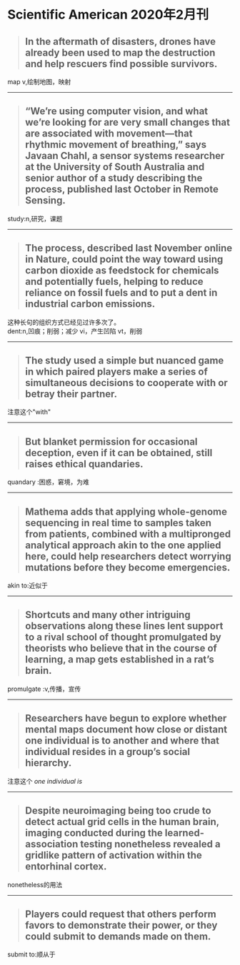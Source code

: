 # Scientific American 2020年2月刊

> ##  In the aftermath of disasters, drones have already been used to map the destruction and help rescuers find possible survivors.  
map v,绘制地图，映射
****
> ## “We’re using computer vision, and what we’re looking for are very small changes that are associated with movement—that rhythmic movement of breathing,” says Javaan Chahl, a sensor systems researcher at the University of South Australia and senior author of a study describing the process, published last October in Remote Sensing.

study:n,研究，课题
****
> ## The process, described last November online in Nature, could point the way toward using carbon dioxide as feedstock for chemicals and potentially fuels, helping to reduce reliance on fossil fuels and to put a dent in industrial carbon emissions.
这种长句的组织方式已经见过许多次了。  
dent:n,凹痕；削弱；减少 vi，产生凹陷 vt，削弱
****
> ## The study used a simple but nuanced game in which paired players make a series of simultaneous decisions to cooperate with or betray their partner.
注意这个"with"
****
> ## But blanket permission for occasional deception, even if it can be obtained, still raises ethical quandaries.
quandary :困惑，窘境，为难
****

> ## Mathema adds that applying whole-genome sequencing in real time to samples taken from patients, combined with a multipronged analytical approach akin to the one applied here, could help researchers detect worrying mutations before they become emergencies.

akin to:近似于
****
> ## Shortcuts and many other intriguing observations along these lines lent support to a rival school of thought promulgated by theorists who believe that in the course of learning, a map gets established in a rat’s brain.
promulgate :v,传播，宣传
****
> ## Researchers have begun to explore whether mental maps document how close or distant one individual is to another and where that individual resides in a group’s social hierarchy.

注意这个 *one individual is*
****
> ## Despite neuroimaging being too crude to detect actual grid cells in the human brain, imaging conducted during the learned-association testing nonetheless revealed a gridlike pattern of activation within the entorhinal cortex.

nonetheless的用法
****
> ## Players could request that others perform favors to demonstrate their power, or they could submit to demands made on them.

submit to:顺从于

